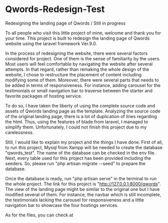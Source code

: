 # Qwords-Redesign-Test
Redesigning the landing page of Qwords / Still in progress

To all people who visit this little project of mine, welcome and thank you for your time. This project is built to redesign the landing page of Qwords website using the laravel framework Ver.9.0.

In the process of redesigning the website, there were several factors considered for project. One of them is the sense of familiarity by the users. Most users will feel comfortable by navigating the website after several attempts. In that regard, rather than remaking the whole design of the website, I chose to restructure the placement of content including modifying some of them. Moreover, there were several parts that needs to be added in terms of responsiveness. For instance, adding carousel for the testimonials or small navigation bar to traverse between the starter and favorite packages of hosting service.

To do so, I have taken the liberty of using the complete source code and assets of Qwords landing page as the template. Analyzing the source code of the original landing page, there is a lot of duplication of lines regarding the html. Thus, using the features of blade from laravel, I managed to simplify them. Unfortunately, I could not finish this project due to my carelessness.

Still, I would like to explain my project and the things I have done. First of all, to run this project, Mysql from Xampp will be needed to create the database "qwords_test". The name of the database can be checked in the env file. Next, every table used for this project has been provided including the seeders. So, please run "php artisan migrate --seed" to prepare the database.

Once the database is ready, run "php artisan serve" in the terminal to run the whole project. The link for this project is "http://127.0.0.1:8000/qwords". The view of the landing page might be similar to the original one but I have modified several of them. For instance, the navbar which is still incomplete, the testimonials lacking the carousel for responsiveness and a little navigation bar to showcase the four hostings services.

As for the files, you can check at
